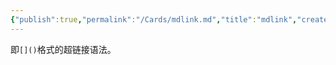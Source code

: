 ```yaml
---
{"publish":true,"permalink":"/Cards/mdlink.md","title":"mdlink","created":"2022-08-10","modified":"2023-03-14","cssclasses":""}
---
```



即`[]()`格式的超链接语法。
